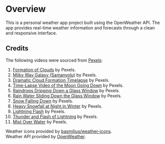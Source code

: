 # Overview

This is a personal weather app project built using the OpenWeather API. The app provides real-time weather information
and forecasts through a clean and responsive interface.

## Credits

The following videos were sourced from [Pexels](https://www.pexels.com):

1. [Formation of Clouds](https://www.pexels.com/video/formation-of-clouds-855507) by Pexels.
2. [Milky Way Galaxy (Samanyolu)](https://www.pexels.com/video/samanyolu-19314206) by Pexels.
3. [Dramatic Cloud Formation Timelapse](https://www.pexels.com/video/dramatic-cloud-formation-timelapse-29964215) by
   Pexels.
4. [Time-Lapse Video of the Moon Going Down](https://www.pexels.com/video/time-lapse-video-of-the-moon-going-down-6601416)
   by Pexels.
5. [Raindrops Dripping Down a Glass Window](https://www.pexels.com/video/close-up-of-raindrops-dripping-down-a-glass-window-on-a-rainy-day-2960875)
   by Pexels.
6. [Rain Water Sliding Down the Glass Window](https://www.pexels.com/video/rain-water-sliding-down-the-glass-window-surface-5197762)
   by Pexels.
7. [Snow Falling Down](https://www.pexels.com/video/snow-falling-down-857032) by Pexels.
8. [Heavy Snowfall at Night in Winter](https://www.pexels.com/video/heavy-snowfall-at-night-in-winter-4076116) by
   Pexels.
9. [Lightning Flash](https://www.pexels.com/video/video-of-a-lightning-8542121) by Pexels.
10. [Thunder and Flash of Lightning](https://www.pexels.com/video/thunder-and-flash-of-lightning-2657691) by Pexels.
11. [Mist Over Water](https://www.pexels.com/video/a-mist-over-water-2534297) by Pexels.

Weather icons provided by [basmilius/weather-icons](https://github.com/basmilius/weather-icons).  
Weather API provided by [OpenWeather](https://openweathermap.org). 
